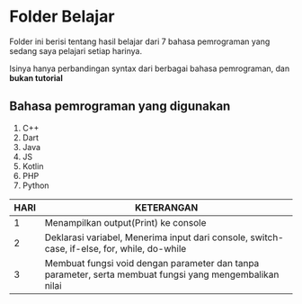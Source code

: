 # Folder Belajar

Folder ini berisi tentang hasil belajar dari 7 bahasa pemrograman yang sedang saya pelajari setiap harinya.

Isinya hanya perbandingan syntax dari berbagai bahasa pemrograman, dan **bukan tutorial**

## Bahasa pemrograman yang digunakan

1. C++
2. Dart
3. Java
4. JS
5. Kotlin
6. PHP
7. Python

| HARI | KETERANGAN                                                                                              |
| ---- | ------------------------------------------------------------------------------------------------------- |
| 1    | Menampilkan output(Print) ke console                                                                    |
| 2    | Deklarasi variabel, Menerima input dari console, switch-case, if-else, for, while, do-while             |
| 3    | Membuat fungsi void dengan parameter dan tanpa parameter, serta membuat fungsi yang mengembalikan nilai |
